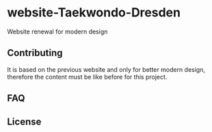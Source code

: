 # website-Taekwondo-Dresden
 Website renewal for modern design

## Contributing
 It is based on the previous website and only for better modern design, therefore the content must be like before for this project.

## FAQ
 

## License
 